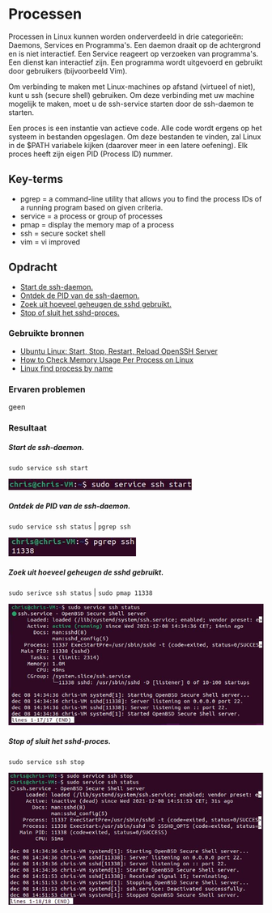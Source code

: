 # Processen
Processen in Linux kunnen worden onderverdeeld in drie categorieën: Daemons, Services en Programma's.
Een daemon draait op de achtergrond en is niet interactief. Een Service reageert op verzoeken van programma's. Een dienst kan interactief zijn. Een programma wordt uitgevoerd en gebruikt door gebruikers (bijvoorbeeld Vim).

Om verbinding te maken met Linux-machines op afstand (virtueel of niet), kunt u ssh (secure shell) gebruiken. Om deze verbinding met uw machine mogelijk te maken, moet u de ssh-service starten door de ssh-daemon te starten.

Een proces is een instantie van actieve code. Alle code wordt ergens op het systeem in bestanden opgeslagen. Om deze bestanden te vinden, zal Linux in de $PATH variabele kijken (daarover meer in een latere oefening). Elk proces heeft zijn eigen PID (Process ID) nummer.
## Key-terms
- pgrep = a command-line utility that allows you to find the process IDs of a running program based on given criteria.
- service = a process or group of processes
- pmap = display the memory map of a process
- ssh = secure socket shell
- vim = vi improved

## Opdracht
- [Start de ssh-daemon.](#start-de-ssh-daemon)
- [Ontdek de PID van de ssh-daemon.](#ontdek-de-pid-van-de-ssh-daemon)
- [Zoek uit hoeveel geheugen de sshd gebruikt.](#zoek-uit-hoeveel-geheugen-de-sshd-gebruikt)
- [Stop of sluit het sshd-proces.](#stop-of-sluit-het-sshd-proces)


### Gebruikte bronnen
- [Ubuntu Linux: Start, Stop, Restart, Reload OpenSSH Server](https://www.cyberciti.biz/faq/howto-start-stop-ssh-server/)
- [How to Check Memory Usage Per Process on Linux](https://linuxhint.com/check_memory_usage_process_linux/)
- [Linux find process by name](https://www.cyberciti.biz/faq/linux-find-process-name/)
### Ervaren problemen
geen

### Resultaat

##### Start de ssh-daemon.
`sudo service ssh start`

![sshstart](../00_includes/sshstart.JPG)

##### Ontdek de PID van de ssh-daemon.       
`sudo service ssh status` | `pgrep ssh`

![pgrep](../00_includes/pgrep.JPG)

##### Zoek uit hoeveel geheugen de sshd gebruikt.
`sudo serivce ssh status` | `sudo pmap 11338` 

![sshstatus](../00_includes/sshstatus.JPG)

##### Stop of sluit het sshd-proces.
`sudo service ssh stop`

![sshstop](../00_includes/sshstop.JPG)